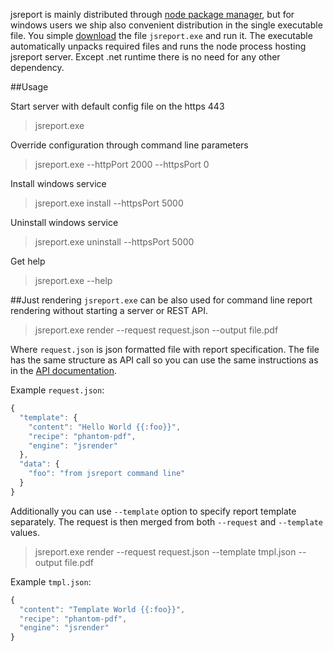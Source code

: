 jsreport is mainly distributed through [node package manager](https://www.npmjs.com/package/jsreport), but for windows users we ship also convenient distribution in the single executable file. You simple [download](/on-prem) the file `jsreport.exe` and run it. The executable automatically unpacks required files and runs the node process hosting jsreport server. Except .net runtime there is no need for any other dependency.

##Usage

Start server with default config file on the https 443
> jsreport.exe    

Override configuration through command line parameters
> jsreport.exe --httpPort 2000 --httpsPort 0

Install windows service
> jsreport.exe install --httpsPort 5000

Uninstall windows service
> jsreport.exe uninstall --httpsPort 5000

Get help
> jsreport.exe  --help

##Just rendering
`jsreport.exe` can be also used for command line report rendering without starting a server or REST API.

>jsreport.exe render --request request.json --output file.pdf

Where `request.json` is json formatted file with report specification. The file has the same structure as API call so you can use the same instructions as in the [API documentation](/learn/api).

Example `request.json`:
```js
{
  "template": {
    "content": "Hello World {{:foo}}",
    "recipe": "phantom-pdf",
    "engine": "jsrender"
  },
  "data": {
    "foo": "from jsreport command line"
  }
}
```

Additionally you can use `--template` option to specify report template separately. The request is then merged from both `--request` and `--template` values.

>jsreport.exe render --request request.json --template tmpl.json --output file.pdf

Example `tmpl.json`:
```js
{
  "content": "Template World {{:foo}}",
  "recipe": "phantom-pdf",
  "engine": "jsrender"
}
```
